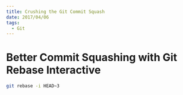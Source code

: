 ```yaml
---
title: Crushing the Git Commit Squash
date: 2017/04/06
tags:
  - Git
---
```


# Better Commit Squashing with Git Rebase Interactive

``` bash
git rebase -i HEAD~3
```
